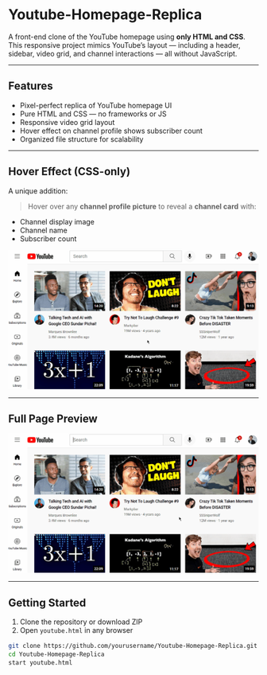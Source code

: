#  Youtube-Homepage-Replica

A front-end clone of the YouTube homepage using **only HTML and CSS**. This responsive project mimics YouTube’s layout — including a header, sidebar, video grid, and channel interactions — all without JavaScript.

---

##  Features

-  Pixel-perfect replica of YouTube homepage UI
-  Pure HTML and CSS — no frameworks or JS
-  Responsive video grid layout
-  Hover effect on channel profile shows subscriber count
-  Organized file structure for scalability

---

##  Hover Effect (CSS-only)

A unique addition:  
> Hover over any **channel profile picture** to reveal a **channel card** with:
-  Channel display image  
-  Channel name  
-  Subscriber count  

![Hover Preview](hover.gif)

---

##  Full Page Preview

![YouTube Homepage Preview](preview.gif)

---

##  Getting Started

1. Clone the repository or download ZIP
2. Open `youtube.html` in any browser

```bash
git clone https://github.com/yourusername/Youtube-Homepage-Replica.git
cd Youtube-Homepage-Replica
start youtube.html





